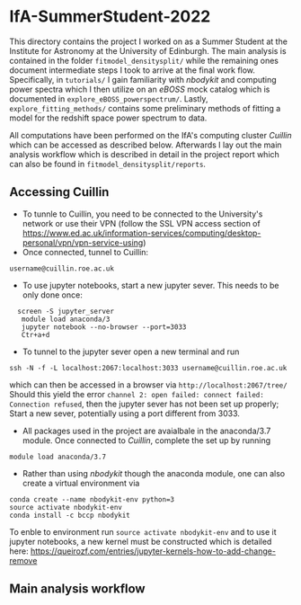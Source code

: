 # IfA-SummerStudent-2022
This directory contains the project I worked on as a Summer Student at the Institute for Astronomy at the University of Edinburgh. The main analysis is contained in the folder `fitmodel_densitysplit/` while the remaining ones document intermediate steps I took to arrive at the final work flow.
Specifically, in `tutorials/` I gain familiarity with *nbodykit* and computing power spectra which I then utilize on an *eBOSS* mock catalog which is documented in `explore_eBOSS_powerspectrum/`. Lastly, `explore_fitting_methods/` contains some preliminary methods of fitting a model for the redshift space power spectrum to data.

All computations have been performed on the IfA's computing cluster *Cuillin* which can be accessed as described below. Afterwards I lay out the main analysis workflow which is described in detail in the project report which can also be found in ```fitmodel_densitysplit/reports```.

## Accessing Cuillin
- To tunnle to Cuillin, you need to be connected to the University's network or use their VPN (follow the SSL VPN access section of https://www.ed.ac.uk/information-services/computing/desktop-personal/vpn/vpn-service-using)
- Once connected, tunnel to Cuillin: 
```
username@cuillin.roe.ac.uk
```
  - To use jupyter notebooks, start a new jupyter sever. This needs to be only done once:
  ```
    screen -S jupyter_server
	 module load anaconda/3
	 jupyter notebook --no-browser --port=3033
	 Ctr+a+d
  ``` 
  - To tunnel to the jupyter sever open a new terminal and run
  ```
  ssh -N -f -L localhost:2067:localhost:3033 username@cuillin.roe.ac.uk
  ```
  which can then be accessed in a browser via ```http://localhost:2067/tree/```
  Should this yield the error `channel 2: open failed: connect failed: Connection refused`, then the jupyter sever has not been
  set up properly; Start a new sever, potentially using a port different from 3033.
- All packages used in the project are avaialbale in the anaconda/3.7 module. Once connected to *Cuillin*, complete the set up by running
```
module load anaconda/3.7
```
  - Rather than using *nbodykit* though the anaconda module, one can also create a virtual environment via
```
conda create --name nbodykit-env python=3
source activate nbodykit-env
conda install -c bccp nbodykit
```
To enble to environment run `source activate nbodykit-env` and to use it jupyter notebooks, a new kernel must be constructed which is detailed here: https://queirozf.com/entries/jupyter-kernels-how-to-add-change-remove
  
## Main analysis workflow

